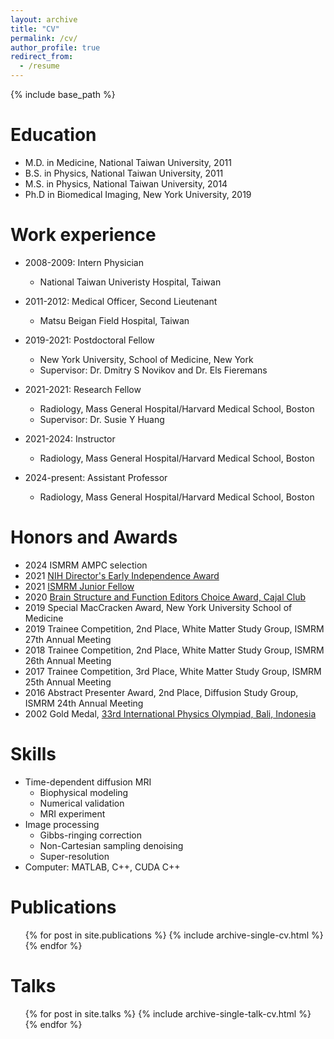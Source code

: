 ```yaml
---
layout: archive
title: "CV"
permalink: /cv/
author_profile: true
redirect_from:
  - /resume
---
```


{% include base_path %}

Education
======
* M.D. in Medicine, National Taiwan University, 2011
* B.S. in Physics, National Taiwan University, 2011
* M.S. in Physics, National Taiwan University, 2014
* Ph.D in Biomedical Imaging, New York University, 2019

Work experience
======
* 2008-2009: Intern Physician
  * National Taiwan Univeristy Hospital, Taiwan
  
* 2011-2012: Medical Officer, Second Lieutenant
  * Matsu Beigan Field Hospital, Taiwan

* 2019-2021: Postdoctoral Fellow
  * New York University, School of Medicine, New York
  * Supervisor: Dr. Dmitry S Novikov and Dr. Els Fieremans

* 2021-2021: Research Fellow
  * Radiology, Mass General Hospital/Harvard Medical School, Boston
  * Supervisor: Dr. Susie Y Huang

* 2021-2024: Instructor
  * Radiology, Mass General Hospital/Harvard Medical School, Boston
    
* 2024-present: Assistant Professor
  * Radiology, Mass General Hospital/Harvard Medical School, Boston

Honors and Awards
======
* 2024 ISMRM AMPC selection
* 2021 [NIH Director's Early Independence Award](https://commonfund.nih.gov/earlyindependence/AwardRecipients21)
* 2021 [ISMRM Junior Fellow](https://www.ismrm.org/21m/junior-fellows/)
* 2020 [Brain Structure and Function Editors Choice Award, Cajal Club](https://www.cajalclub.org/brain-structure-function-award)
* 2019 Special MacCracken Award, New York University School of Medicine
* 2019 Trainee Competition, 2nd Place, White Matter Study Group, ISMRM 27th Annual Meeting
* 2018 Trainee Competition, 2nd Place, White Matter Study Group, ISMRM 26th Annual Meeting
* 2017 Trainee Competition, 3rd Place, White Matter Study Group, ISMRM 25th Annual Meeting
* 2016 Abstract Presenter Award, 2nd Place, Diffusion Study Group, ISMRM 24th Annual Meeting
* 2002 Gold Medal, [33rd International Physics Olympiad, Bali, Indonesia](https://ipho-unofficial.org/timeline/2002/individual)

Skills
======
* Time-dependent diffusion MRI
  * Biophysical modeling
  * Numerical validation
  * MRI experiment
* Image processing
  * Gibbs-ringing correction
  * Non-Cartesian sampling denoising
  * Super-resolution
* Computer: MATLAB, C++, CUDA C++

Publications
======
  <ul>{% for post in site.publications %}
    {% include archive-single-cv.html %}
  {% endfor %}</ul>
  
Talks
======
  <ul>{% for post in site.talks %}
    {% include archive-single-talk-cv.html %}
  {% endfor %}</ul>
  
  
